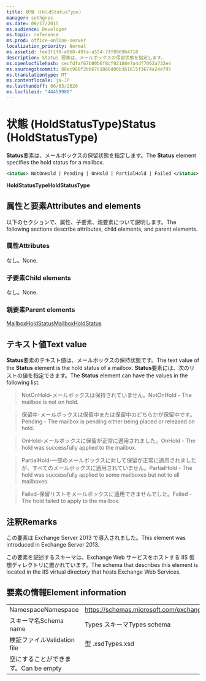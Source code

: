 ```yaml
---
title: 状態 (HoldStatusType)
manager: sethgros
ms.date: 09/17/2015
ms.audience: Developer
ms.topic: reference
ms.prod: office-online-server
localization_priority: Normal
ms.assetid: fee3f1f9-e868-49fa-a554-7ff096964718
description: Status 要素は、メールボックスの保留状態を指定します。
ms.openlocfilehash: cecfdfaf67b00b6f8cf02188e7a4df7062a732e4
ms.sourcegitcommit: 88ec988f2bb67c1866d06b361615f3674a24e795
ms.translationtype: MT
ms.contentlocale: ja-JP
ms.lasthandoff: 06/03/2020
ms.locfileid: "44459988"
---
```

# <a name="status-holdstatustype"></a><span data-ttu-id="0835f-103">状態 (HoldStatusType)</span><span class="sxs-lookup"><span data-stu-id="0835f-103">Status (HoldStatusType)</span></span>

<span data-ttu-id="0835f-104">**Status**要素は、メールボックスの保留状態を指定します。</span><span class="sxs-lookup"><span data-stu-id="0835f-104">The **Status** element specifies the hold status for a mailbox.</span></span> 
  
```XML
<Status> NotOnHold | Pending | OnHold | PartialHold | Failed </Status>
```

 <span data-ttu-id="0835f-105">**HoldStatusType**</span><span class="sxs-lookup"><span data-stu-id="0835f-105">**HoldStatusType**</span></span>
## <a name="attributes-and-elements"></a><span data-ttu-id="0835f-106">属性と要素</span><span class="sxs-lookup"><span data-stu-id="0835f-106">Attributes and elements</span></span>

<span data-ttu-id="0835f-107">以下のセクションで、属性、子要素、親要素について説明します。</span><span class="sxs-lookup"><span data-stu-id="0835f-107">The following sections describe attributes, child elements, and parent elements.</span></span>
  
### <a name="attributes"></a><span data-ttu-id="0835f-108">属性</span><span class="sxs-lookup"><span data-stu-id="0835f-108">Attributes</span></span>

<span data-ttu-id="0835f-109">なし。</span><span class="sxs-lookup"><span data-stu-id="0835f-109">None.</span></span>
  
### <a name="child-elements"></a><span data-ttu-id="0835f-110">子要素</span><span class="sxs-lookup"><span data-stu-id="0835f-110">Child elements</span></span>

<span data-ttu-id="0835f-111">なし。</span><span class="sxs-lookup"><span data-stu-id="0835f-111">None.</span></span>
  
### <a name="parent-elements"></a><span data-ttu-id="0835f-112">親要素</span><span class="sxs-lookup"><span data-stu-id="0835f-112">Parent elements</span></span>

[<span data-ttu-id="0835f-113">MailboxHoldStatus</span><span class="sxs-lookup"><span data-stu-id="0835f-113">MailboxHoldStatus</span></span>](mailboxholdstatus.md)
  
## <a name="text-value"></a><span data-ttu-id="0835f-114">テキスト値</span><span class="sxs-lookup"><span data-stu-id="0835f-114">Text value</span></span>

<span data-ttu-id="0835f-115">**Status**要素のテキスト値は、メールボックスの保持状態です。</span><span class="sxs-lookup"><span data-stu-id="0835f-115">The text value of the **Status** element is the hold status of a mailbox.</span></span> <span data-ttu-id="0835f-116">**Status**要素には、次のリストの値を指定できます。</span><span class="sxs-lookup"><span data-stu-id="0835f-116">The **Status** element can have the values in the following list.</span></span> 
  
> <span data-ttu-id="0835f-117">NotOnHold-メールボックスは保持されていません。</span><span class="sxs-lookup"><span data-stu-id="0835f-117">NotOnHold - The mailbox is not on hold.</span></span>
    
> <span data-ttu-id="0835f-118">保留中-メールボックスは保留中または保留中のどちらかが保留中です。</span><span class="sxs-lookup"><span data-stu-id="0835f-118">Pending - The mailbox is pending either being placed or released on hold.</span></span> 
    
> <span data-ttu-id="0835f-119">OnHold-メールボックスに保留が正常に適用されました。</span><span class="sxs-lookup"><span data-stu-id="0835f-119">OnHold - The hold was successfully applied to the mailbox.</span></span> 
    
> <span data-ttu-id="0835f-120">PartialHold-一部のメールボックスに対して保留が正常に適用されましたが、すべてのメールボックスに適用されていません。</span><span class="sxs-lookup"><span data-stu-id="0835f-120">PartialHold - The hold was successfully applied to some mailboxes but not to all mailboxes.</span></span>
    
> <span data-ttu-id="0835f-121">Failed-保留リストをメールボックスに適用できませんでした。</span><span class="sxs-lookup"><span data-stu-id="0835f-121">Failed - The hold failed to apply to the mailbox.</span></span>
    
## <a name="remarks"></a><span data-ttu-id="0835f-122">注釈</span><span class="sxs-lookup"><span data-stu-id="0835f-122">Remarks</span></span>

<span data-ttu-id="0835f-123">この要素は Exchange Server 2013 で導入されました。</span><span class="sxs-lookup"><span data-stu-id="0835f-123">This element was introduced in Exchange Server 2013.</span></span>
  
<span data-ttu-id="0835f-124">この要素を記述するスキーマは、Exchange Web サービスをホストする IIS 仮想ディレクトリに置かれています。</span><span class="sxs-lookup"><span data-stu-id="0835f-124">The schema that describes this element is located in the IIS virtual directory that hosts Exchange Web Services.</span></span>
  
## <a name="element-information"></a><span data-ttu-id="0835f-125">要素の情報</span><span class="sxs-lookup"><span data-stu-id="0835f-125">Element information</span></span>

|||
|:-----|:-----|
|<span data-ttu-id="0835f-126">Namespace</span><span class="sxs-lookup"><span data-stu-id="0835f-126">Namespace</span></span>  <br/> |https://schemas.microsoft.com/exchange/services/2006/types  <br/> |
|<span data-ttu-id="0835f-127">スキーマ名</span><span class="sxs-lookup"><span data-stu-id="0835f-127">Schema name</span></span>  <br/> |<span data-ttu-id="0835f-128">Types スキーマ</span><span class="sxs-lookup"><span data-stu-id="0835f-128">Types schema</span></span>  <br/> |
|<span data-ttu-id="0835f-129">検証ファイル</span><span class="sxs-lookup"><span data-stu-id="0835f-129">Validation file</span></span>  <br/> |<span data-ttu-id="0835f-130">型 .xsd</span><span class="sxs-lookup"><span data-stu-id="0835f-130">Types.xsd</span></span>  <br/> |
|<span data-ttu-id="0835f-131">空にすることができます。</span><span class="sxs-lookup"><span data-stu-id="0835f-131">Can be empty</span></span>  <br/> ||
   

